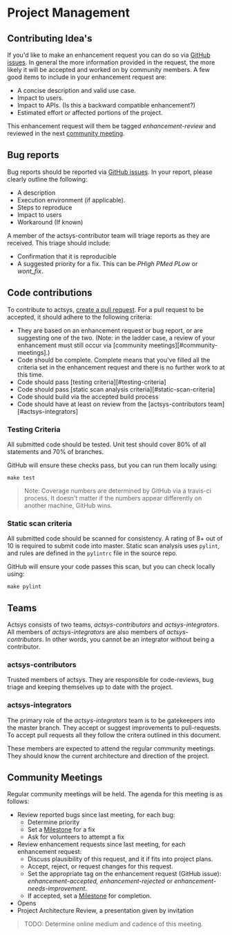 # Project Management

## Contributing Idea's

If you'd like to make an enhancement request you can do so via [GitHub issues](https://github.com/intel-ctrlsys/actsys/issues). In general the more information provided in the request, the more likely it will be accepted and worked on by community members. A few good items to include in your enhancement request are:
- A concise description and valid use case.
- Impact to users.
- Impact to APIs. (Is this a backward compatible enhancement?)
- Estimated effort or affected portions of the project.

This enhancement request will them be tagged _enhancement-review_ and reviewed in the next [community meeting](#community-meetings).

## Bug reports

Bug reports should be reported via [GitHub issues](https://github.com/intel-ctrlsys/actsys/issues). In your report, please clearly outline the following:
- A description
- Execution environment (if applicable).
- Steps to reproduce
- Impact to users
- Workaround (If known)

A member of the actsys-contributor team will triage reports as they are received. This triage should include:
- Confirmation that it is reproducible
- A suggested priority for a fix. This can be _PHigh PMed PLow_ or _wont_fix_.

## Code contributions

To contribute to actsys, [create a pull request](https://help.github.com/articles/creating-a-pull-request/). For a pull request to be accepted, it should adhere to the following criteria:
- They are based on an enhancement request or bug report, or are suggesting one of the two. (Note: in the ladder case, a review of your enhancement must still occur via [community meetings][#community-meetings].)
- Code should be complete. Complete means that you've filled all the criteria set in the enhancement request and there is no further work to at this time.
- Code should pass [testing criteria][#testing-criteria]
- Code should pass [static scan analysis criteria][#static-scan-criteria]
- Code should build via the accepted build process
- Code should have at least on review from the [actsys-contributors team][#actsys-integrators]

### Testing Criteria

All submitted code should be tested. Unit test should cover 80% of all statements and 70% of branches.

GitHub will ensure these checks pass, but you can run them locally using:

```
make test
```

> Note: Coverage numbers are determined by GitHub via a travis-ci process. It doesn't matter if the numbers appear differently on another machine, GitHub wins.

### Static scan criteria

All submitted code should be scanned for consistency. A rating of 8+ out of 10 is required to submit code into master. Static scan analysis uses `pylint`, and rules are defined in the `pylintrc` file in the source repo.

GitHub will ensure your code passes this scan, but you can check locally using:

```
make pylint
```

## Teams

Actsys consists of two teams, *actsys-contributors* and *actsys-integrators*. All members of *actsys-integrators* are also members of *actsys-contributors*. In other words, you cannot be an integrator without being a contributor.

### actsys-contributors

Trusted members of actsys. They are responsible for code-reviews, bug triage and keeping themselves up to date with the project.

### actsys-integrators

The primary role of the *actsys-integrators* team is to be gatekeepers into the master branch. They accept or suggest improvements to pull-requests. To accept pull requests all they follow the critera outlined in this document.

These members are expected to attend the regular community meetings. They should know the current architecture and direction of the project.

## Community Meetings

Regular community meetings will be held. The agenda for this meeting is as follows:
- Review reported bugs since last meeting, for each bug:
  - Determine priority
  - Set a [Milestone] for a fix
  - Ask for volunteers to attempt a fix
- Review enhancement requests since last meeting, for each enhancement request:
  - Discuss plausibility of this request, and it if fits into project plans.
  - Accept, reject, or request changes for this request.
  - Set the appropriate tag on the enhancement request (GitHub issue): _enhancement-accepted, enhancement-rejected_ or _enhancement-needs-improvement_.
  - If accepted, set a [Milestone] for completion.
- Opens
- Project Architecture Review, a presentation given by invitation

> TODO: Determine online medium and cadence of this meeting.


[Milestone]: https://help.github.com/articles/about-milestones/
